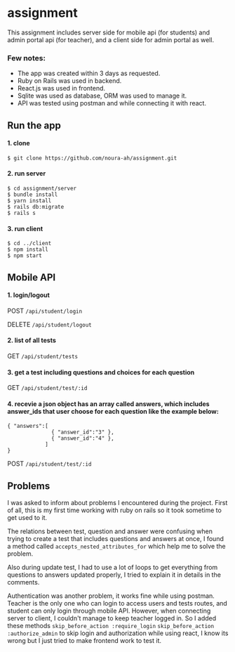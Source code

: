 # assignment
This assignment includes server side for mobile api (for students) and admin portal api (for teacher), and a client side for admin portal as well.
### Few notes:
- The app was created within 3 days as requested.
- Ruby on Rails was used in backend.
- React.js was used in frontend.
- Sqlite was used as database, ORM was used to manage it.
- API was tested using postman and while connecting it with react.


## Run the app

#### 1. clone
```
$ git clone https://github.com/noura-ah/assignment.git
```


#### 2. run server
```
$ cd assignment/server
$ bundle install
$ yarn install
$ rails db:migrate
$ rails s
```

#### 3. run client
```
$ cd ../client
$ npm install
$ npm start
```


## Mobile API

#### 1. login/logout
POST  `/api/student/login`

DELETE  `/api/student/logout`


#### 2. list of all tests
GET  `/api/student/tests`


#### 3. get a test including questions and choices for each question
GET  `/api/student/test/:id`


#### 4. recevie a json object has an array called answers, which includes answer_ids that user choose for each question like the example below:
```
{ "answers":[
              { "answer_id":"3" },
              { "answer_id":"4" },
            ] 
}
```

POST `/api/student/test/:id`


## Problems
I was asked to inform about problems I encountered during the project. First of all, this is my first time working with ruby on rails so it took sometime to get used to it.

The relations between test, question and answer were confusing when trying to create a test that includes questions and answers at once, I found a method called `accepts_nested_attributes_for` which help me to solve the problem. 

Also during update test, I had to use a lot of loops to get everything from questions to answers updated properly, I tried to explain it in details in the comments.

Authentication was another problem, it works fine while using postman. Teacher is the only one who can login to access users and tests routes, and student can only login through mobile API. However, when connecting server to client, I couldn't manage to keep teacher logged in. So I added these methods `skip_before_action :require_login` `skip_before_action :authorize_admin` to skip login and authorization while using react, I know its wrong but I just tried to make frontend work to test it.
